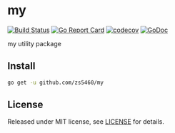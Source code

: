 # my

[![Build Status](https://travis-ci.org/zs5460/my.svg?branch=master)](https://travis-ci.org/zs5460/my)
[![Go Report Card](https://goreportcard.com/badge/github.com/zs5460/my)](https://goreportcard.com/report/github.com/zs5460/my)
[![codecov](https://codecov.io/gh/zs5460/my/branch/master/graph/badge.svg)](https://codecov.io/gh/zs5460/my)
[![GoDoc](https://godoc.org/github.com/zs5460/my?status.svg)](https://godoc.org/github.com/zs5460/my)

my utility package

## Install

```bash
go get -u github.com/zs5460/my
```

## License

Released under MIT license, see [LICENSE](LICENSE) for details.